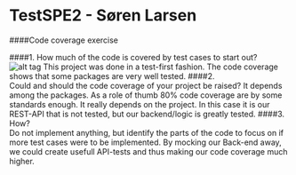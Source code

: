# TestSPE2 - Søren Larsen

####Code coverage exercise

####1. How much of the code is covered by test cases to start out?
![alt tag](https://cdn.discordapp.com/attachments/186575794011635712/286157123417669633/unknown.png)
This project was done in a test-first fashion. The code coverage shows that some packages are very well tested.
####2. Could and should the code coverage of your project be raised?
It depends among the packages. As a role of thumb 80% code coverage are by some standards enough. It really depends on the project.
In this case it is our REST-API that is not tested, but our backend/logic is greatly tested.
####3. How? Do not implement anything, but identify the parts of the code to focus on if more test cases were to be implemented.
By mocking our Back-end away, we could create usefull API-tests and thus making our code coverage much higher.
